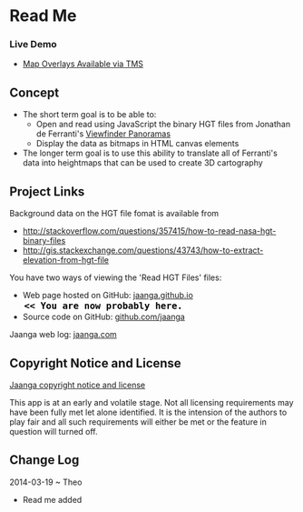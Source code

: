 Read Me
=======

### Live Demo

* [Map Overlays Available via TMS]( http://jaanga.github.io/terrain-plus/cookbook/read-hgt-files/latest/ )


## Concept

* The short term goal is to be able to:
	* Open and read using JavaScript the binary HGT files from Jonathan de Ferranti's [Viewfinder Panoramas]( http://www.viewfinderpanoramas.org/dem3.html )
	* Display the data as bitmaps in HTML canvas elements
* The longer term goal is to use this ability to translate all of Ferranti's data into heightmaps that can be used to create 3D cartography


<!--
## Features


## Road Map


## Issues /Bugs
-->

## Project Links

Background data on the HGT file fomat is available from

* <http://stackoverflow.com/questions/357415/how-to-read-nasa-hgt-binary-files>
* <http://gis.stackexchange.com/questions/43743/how-to-extract-elevation-from-hgt-file>



You have two ways of viewing the 'Read HGT Files' files:

* Web page hosted on GitHub: [jaanga.github.io]( http://jaanga.github.io/terrain-plus/cookbook/read-hgt-files/ "view the files as apps." ) <input value="<< You are now probably here." size=28 style="font:bold 12pt monospace;border-width:0;" >  
* Source code on GitHub: [github.com/jaanga]( https://github.com/jaanga/terrain-plus/tree/gh-pages/cookbook/read-hgt-files "View the files as source code." ) <scan style=display:none ><< You are now probably here.</scan>

Jaanga web log: [jaanga.com]( http://jaanga.com )

## Copyright Notice and License

[Jaanga copyright notice and license]( https://github.com/jaanga/jaanga.github.io/blob/master/jaanga-copyright-and-mit-license.md )

This app is at an early and volatile stage. Not all licensing requirements may have been fully met let alone identified. It is the intension of the authors to play fair and all such requirements will either be met or the feature in question will turned off.


## Change Log

2014-03-19 ~ Theo

* Read me added



